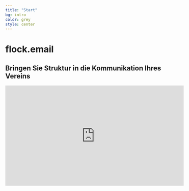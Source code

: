 ```yaml
---
title: "Start"
bg: intro
color: grey
style: center
---
```


# flock.email

<span class="fa-stack subtlecircle" style="font-size:100px; background:rgba(255,166,0,0.1)">
  <i class="fa fa-circle fa-stack-2x text-white"></i>
  <i class="fa fa-pencil-square-o fa-stack-1x text-intro"></i>
</span>

## Bringen Sie Struktur in die Kommunikation Ihres Vereins

<iframe width="560" height="315" src="https://www.youtube.com/embed/fec9J5I9YZQ?rel=0" frameborder="0" allowfullscreen></iframe>